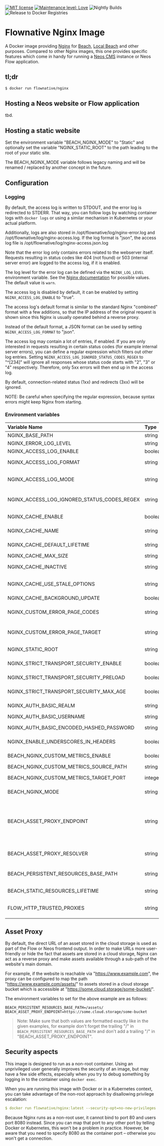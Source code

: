 [![MIT license](http://img.shields.io/badge/license-MIT-brightgreen.svg)](http://opensource.org/licenses/MIT)
[![Maintenance level: Love](https://img.shields.io/badge/maintenance-%E2%99%A1%E2%99%A1%E2%99%A1-ff69b4.svg)](https://www.flownative.com/en/products/open-source.html)
![Nightly Builds](https://github.com/flownative/docker-nginx/workflows/Nightly%20Builds/badge.svg)
![Release to Docker Registries](https://github.com/flownative/docker-nginx/workflows/Release%20to%20Docker%20Registries/badge.svg)

# Flownative Nginx Image

A Docker image providing [Nginx](https://nginx.org) for [Beach](https://www.flownative.com/beach),
[Local Beach](https://www.flownative.com/localbeach) and other purposes. Compared to other
Nginx images, this one provides specific features which come in handy for running a
[Neos CMS](https://www.neos.io) instance or Neos Flow application.

## tl;dr

```bash
$ docker run flownative/nginx
```

## Hosting a Neos website or Flow application

tbd.

## Hosting a static website

Set the environment variable "BEACH_NGINX_MODE" to "Static" and
optionally set the variable "NGINX_STATIC_ROOT" to the path leading to
the root of your static site.

The BEACH_NGINX_MODE variable follows legacy naming and will be renamed
/ replaced by another concept in the future.

## Configuration

### Logging

By default, the access log is written to STDOUT, and the error log is
redirected to STDERR. That way, you can follow logs by watching
container logs with `docker logs` or using a similar mechanism in
Kubernetes or your actual platform.

Additionally, logs are also stored in /opt/flownative/log/nginx-error.log
and /opt/flownative/log/nginx-access.log. If the log format is "json",
the access log file is /opt/flownative/log/nginx-access.json.log

Note that the error log only contains errors related to the webserver itself.
Requests resulting in status codes like 404 (not found) or 503 (internal 
server error) are logged to the access log, if it is enabled. 

The log level for the error log can be defined via the `NGINX_LOG_LEVEL`
environment variable. See the
[Nginx documentation](https://docs.nginx.com/nginx/admin-guide/monitoring/logging/)
for possible values. The default value is `warn`.

The access log is disabled by default, it can be enabled by setting 
`NGINX_ACCESS_LOG_ENABLE` to "true". 

The access log's default format is similar to the standard Nginx
"combined" format with a few additions, so that the IP address of
the original request is shown since this Nginx is usually operated
behind a reverse proxy.

Instead of the default format, a JSON format can be used by setting
`NGINX_ACCESS_LOG_FORMAT` to "json".

The access log may contain a lot of entries, if enabled. If you are only 
interested in requests resulting in certain status codes (for example 
internal server errors), you can define a regular expression which filters out
other log entries. Setting `NGINX_ACCESS_LOG_IGNORED_STATUS_CODES_REGEX` to 
"^[234]" will ignore all responses whose status code starts with "2", "3" or 
"4" respectively. Therefore, only 5xx errors will then end up in the access 
log.

By default, connection-related status (1xx) and redirects (3xx) will be ignored.

NOTE: Be careful when specifying the regular expression, because syntax 
errors might keep Nginx from starting.

### Environment variables

| Variable Name                                | Type    | Default                               | Description                                                                                                                                                                                                       |
|:---------------------------------------------|:--------|:--------------------------------------|:------------------------------------------------------------------------------------------------------------------------------------------------------------------------------------------------------------------|
| NGINX_BASE_PATH                              | string  | /opt/flownative/nginx                 | Base path for Nginx                                                                                                                                                                                               |
| NGINX_ERROR_LOG_LEVEL                        | string  | warn                                  | Nginx log level (see [documentation](https://docs.nginx.com/nginx/admin-guide/monitoring/logging/))                                                                                                               |
| NGINX_ACCESS_LOG_ENABLE                      | boolean | no                                    | Nginx log level (see [documentation](https://docs.nginx.com/nginx/admin-guide/monitoring/logging/))                                                                                                               |
| NGINX_ACCESS_LOG_FORMAT                      | string  | default                               | Format of the access log; possible values are "default" and "json"                                                                                                                                                |
| NGINX_ACCESS_LOG_MODE                        | string  | dynamic                               | Defines which requests should be logged: "dynamic" only logs dynamic requests to PHP, "all" also includes requests to static files                                                                                |
| NGINX_ACCESS_LOG_IGNORED_STATUS_CODES_REGEX  | string  | ^[13]                                 | Regular expression which defines which status codes should NOT be logged into the access log                                                                                                                      |
| NGINX_CACHE_ENABLE                           | boolean | no                                    | If the FastCGI cache should be enabled; see section about caching                                                                                                                                                 |
| NGINX_CACHE_NAME                             | string  | application                           | Name of the memory zone Nginx should use for caching                                                                                                                                                              |
| NGINX_CACHE_DEFAULT_LIFETIME                 | string  | 5s                                    | Default cache lifetime to use when caching is enabled                                                                                                                                                             |
| NGINX_CACHE_MAX_SIZE                         | string  | 1024m                                 | Maximum memory size for the FastCGI cache                                                                                                                                                                         |
| NGINX_CACHE_INACTIVE                         | string  | 1h                                    | Time after which cache entries are removed automatically                                                                                                                                                          |
| NGINX_CACHE_USE_STALE_OPTIONS                | string  | updating error timeout invalid_header | Options to pass to the `fastcgi_cache_use_stale` directive                                                                                                                                                        |
| NGINX_CACHE_BACKGROUND_UPDATE                | boolean | off                                   | If background updates should be enabled                                                                                                                                                                           |
| NGINX_CUSTOM_ERROR_PAGE_CODES                | string  | 500 501 502 503                       | FastCGI error codes which should redirect to the custom error page; codes are separated by spaces                                                                                                                 |
| NGINX_CUSTOM_ERROR_PAGE_TARGET               | string  |                                       | Upstream URL to use for custom FastCGI error pages, for example https://example.com/maintenance.html                                                                                                              |
| NGINX_STATIC_ROOT                            | string  | /var/www/html                         | Document root path for when BEACH_NGINX_MODE is "Static"                                                                                                                                                          |
| NGINX_STRICT_TRANSPORT_SECURITY_ENABLE       | boolean | no                                    | If Strict-Transport-Security headers should be sent (HSTS)                                                                                                                                                        |
| NGINX_STRICT_TRANSPORT_SECURITY_PRELOAD      | boolean | no                                    | If site should be added to list of HTTPS-only sites by Google and others                                                                                                                                          |
| NGINX_STRICT_TRANSPORT_SECURITY_MAX_AGE      | boolean | 31536000                              | Maxmimum age for Strict-Transport-Security header, if enabled                                                                                                                                                     |
| NGINX_AUTH_BASIC_REALM                       | string  | off                                   | Realm for HTTP Basic Authentication; if "off", authentication is disabled                                                                                                                                         |
| NGINX_AUTH_BASIC_USERNAME                    | string  |                                       | Username for HTTP Basic Authentication                                                                                                                                                                            |
| NGINX_AUTH_BASIC_ENCODED_HASHED_PASSWORD     | string  |                                       | Base64-encoded hashed password (using httpasswd) for HTTP Basic Authentication                                                                                                                                    |
| NGINX_ENABLE_UNDERSCORES_IN_HEADERS          | boolean | no                                    | Enables or disables the use of underscores in client request header fields.                                                                                                                                       |
| BEACH_NGINX_CUSTOM_METRICS_ENABLE            | boolean | no                                    | If support for a custom metrics endpoint should be enabled                                                                                                                                                        |
| BEACH_NGINX_CUSTOM_METRICS_SOURCE_PATH       | string  | /metrics                              | Path where metrics are located                                                                                                                                                                                    |
| BEACH_NGINX_CUSTOM_METRICS_TARGET_PORT       | integer | 8082                                  | Port at which Nginx should listen to provide the metrics for scraping                                                                                                                                             |
| BEACH_NGINX_MODE                             | string  | Flow                                  | Either "Flow" or "Static"; this variable is going to be renamed in the future                                                                                                                                     |
| BEACH_ASSET_PROXY_ENDPOINT                   | string  |                                       | Endpoint of a cloud storage frontend to use for proxying requests to Flow persistent resources. Requires BEACH_PERSISTENT_RESOURCES_BASE_PATH to be set. Example: "https://assets.flownative.com/example-bucket/" |
| BEACH_ASSET_PROXY_RESOLVER                   | string  | 8.8.8.8                               | IP address of a DNS server to use for resolving domains when proxying assets. Set this to 127.0.0.11 when using Local Beach.                                                                                      |
| BEACH_PERSISTENT_RESOURCES_BASE_PATH         | string  |                                       | Base path of URLs pointing to Flow persistent resources; example: "https://www.flownative.com/assets/"                                                                                                            |
| BEACH_STATIC_RESOURCES_LIFETIME              | string  | 30d                                   | Expiration time for static resources; examples: "3600s" or "7d" or "max"                                                                                                                                          |
| FLOW_HTTP_TRUSTED_PROXIES                    | string  | 10.0.0.0/8                            | Nginx passes FLOW_HTTP_TRUSTED_PROXIES to the virtual host using the value of this variable                                                                                                                       |

## Asset Proxy

By default, the direct URL of an asset stored in the cloud storage is used as 
part of the Flow or Neos frontend output. In order to make URLs more 
user-friendly or hide the fact that assets are stored in a cloud storage, 
Nginx can act as a reverse proxy and make assets available through a 
sub-path of the website's main domain.

For example, if the website is reachable via "https://www.example.com", the 
proxy can be configured to map the path "https://www.example.com/assets/" to 
assets stored in a cloud storage bucket which is accessible at 
"https://some.cloud.storage/some-bucket/".

The environment variables to set for the above example are as follows:

```
BEACH_PERSISTENT_RESOURCES_BASE_PATH=/assets/
BEACH_ASSET_PROXY_ENDPOINT=https://some.cloud.storage/some-bucket
```

> Note: Make sure that both values are formatted exactly like in the given 
> examples, for example don't forget the trailing "/" in 
> `BEACH_PERSISTENT_RESOURCES_BASE_PATH` and don't add a trailing "/" in 
> "BEACH_ASSET_PROXY_ENDPOINT". 

## Security aspects

This image is designed to run as a non-root container. Using an
unprivileged user generally improves the security of an image, but may
have a few side effects, especially when you try to debug something by
logging in to the container using `docker exec`.

When you are running this image with Docker or in a Kubernetes context,
you can take advantage of the non-root approach by disallowing privilege
escalation:

```yaml
$ docker run flownative/nginx:latest --security-opt=no-new-privileges
```

Because Nginx runs as a non-root user, it cannot bind to port 80 and
users port 8080 instead. Since you can map that port to any other port
by telling Docker or Kubernetes, this won't be a problem in practice.
However, be aware that you need to specify 8080 as the container port –
otherwise you won't get a connection.
